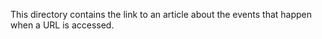 This directory contains the link to an article about the events that happen when a URL is accessed. 
